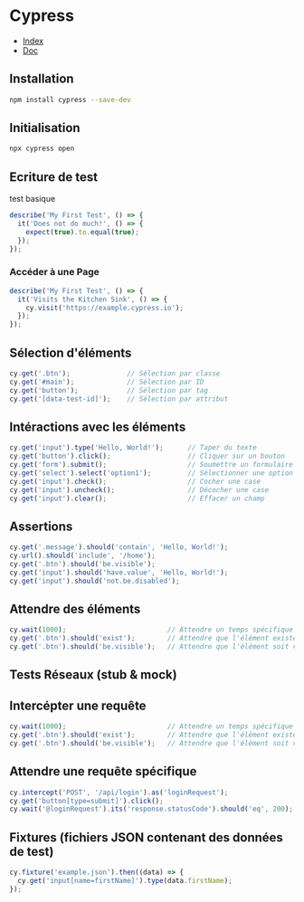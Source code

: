 # Cypress

- [Index](/Readme.md)
- [Doc](https://www.cypress.io/)

## Installation

```bash
npm install cypress --save-dev
```

## Initialisation
```bash
npx cypress open
```

## Ecriture de test
test basique
```js
describe('My First Test', () => {
  it('Does not do much!', () => {
    expect(true).to.equal(true);
  });
});

```

### Accéder à une Page
```js
describe('My First Test', () => {
  it('Visits the Kitchen Sink', () => {
    cy.visit('https://example.cypress.io');
  });
});
```

## Sélection d'éléments

```js
cy.get('.btn');              // Sélection par classe
cy.get('#main');             // Sélection par ID
cy.get('button');            // Sélection par tag
cy.get('[data-test-id]');    // Sélection par attribut

```

## Intéractions avec les éléments
```js
cy.get('input').type('Hello, World!');      // Taper du texte
cy.get('button').click();                   // Cliquer sur un bouton
cy.get('form').submit();                    // Soumettre un formulaire
cy.get('select').select('option1');         // Sélectionner une option
cy.get('input').check();                    // Cocher une case
cy.get('input').uncheck();                  // Décocher une case
cy.get('input').clear();                    // Effacer un champ

```

## Assertions
```js
cy.get('.message').should('contain', 'Hello, World!');
cy.url().should('include', '/home');
cy.get('.btn').should('be.visible');
cy.get('input').should('have.value', 'Hello, World!');
cy.get('input').should('not.be.disabled');
```

## Attendre des éléments
```js
cy.wait(1000);                         // Attendre un temps spécifique
cy.get('.btn').should('exist');        // Attendre que l'élément existe
cy.get('.btn').should('be.visible');   // Attendre que l'élément soit visible
```

## Tests Réseaux (stub & mock)
## Intercépter une requête
```js
cy.wait(1000);                         // Attendre un temps spécifique
cy.get('.btn').should('exist');        // Attendre que l'élément existe
cy.get('.btn').should('be.visible');   // Attendre que l'élément soit visible
```

## Attendre une requête spécifique
```js
cy.intercept('POST', '/api/login').as('loginRequest');
cy.get('button[type=submit]').click();
cy.wait('@loginRequest').its('response.statusCode').should('eq', 200);
```

## Fixtures (fichiers JSON contenant des données de test)
```js
cy.fixture('example.json').then((data) => {
  cy.get('input[name=firstName]').type(data.firstName);
});
```